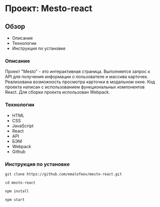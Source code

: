 # Проект: Mesto-react

## Обзор

* Описание
* Технологии
* Инструкция по установке

### Описание

Проект "Mesto" - это интерактивная страница. Выполняется запрос к API для получения информации о пользователе и массива карточек. Реализована возможность просмотра карточки в модальном окне. Код проекта написан с использованием функциональных компонентов React. Для сборки проекта использован Webpack.

### Технологии

* HTML
* CSS
* JavaScript
* React
* API
* БЭМ
* Webpack
* Github

### Инструкция по установке
```no-highlight
git clone https://github.com/emalofeev/mesto-react.git
```
```no-highlight
cd mesto-react
```
```no-highlight
npm install
```
```no-highlight
npm start
```
